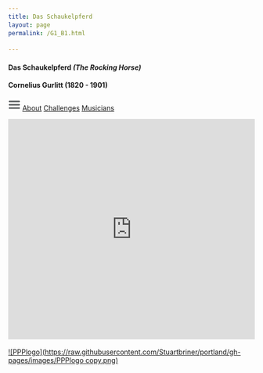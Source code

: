 ```yaml
---
title: Das Schaukelpferd
layout: page
permalink: /G1_B1.html

---
```


#### Das Schaukelpferd _(The Rocking Horse)_

#### Cornelius Gurlitt (1820 - 1901)

[![Menulogo](https://raw.githubusercontent.com/Stuartbriner/portland/gh-pages/images/menu.png)](menu.html)
[About](G1_B1_about.html)
[Challenges](G1_B1_challenges.html)
[Musicians](G1_B1_exam.html)

<iframe width="100%" height="450" scrolling="no" frameborder="no" src="https://w.soundcloud.com/player/?url=https%3A//api.soundcloud.com/playlists/74631213%3Fsecret_token%3Ds-0mU12&amp;color=ff5500&amp;auto_play=false&amp;hide_related=false&amp;show_comments=true&amp;show_user=true&amp;show_reposts=false"></iframe>

[![PPPlogo](https://raw.githubusercontent.com/Stuartbriner/portland/gh-pages/images/PPPlogo copy.png)](https://itunes.apple.com/gb/app/abrsm-piano-practice-partner/id891238739?mt=8)
